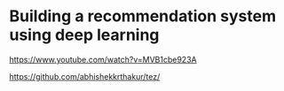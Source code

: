 # Building a recommendation system using deep learning

https://www.youtube.com/watch?v=MVB1cbe923A

https://github.com/abhishekkrthakur/tez/
